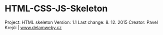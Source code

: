 # HTML-CSS-JS-Skeleton
Project:	    HTML skeleton
Version:	    1.1
Last change:    8. 12. 2015
Creator:	    Pavel Krejčí | www.delamweby.cz
